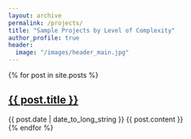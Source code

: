 ```yaml
---
layout: archive
permalink: /projects/
title: "Sample Projects by Level of Complexity"
author_profile: true
header:
  image: "/images/header_main.jpg"
---
```


{% for post in site.posts %}
<article>
  <h2>
    <a href="{{ post.url }}">
      {{ post.title }}
    </a>
  </h2>
  <time datetime="{{ post.date | date: "%Y-%m-%d" }}">{{ post.date | date_to_long_string }}</time>
  {{ post.content }}
</article>
{% endfor %}
